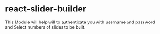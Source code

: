 # react-slider-builder
This Module will help will to authenticate you with username and password and Select numbers of slides to be built.
